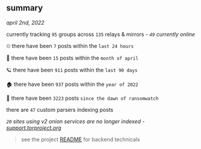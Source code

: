 
## summary
_april 2nd, 2022_

currently tracking `95` groups across `135` relays & mirrors - _`49` currently online_

⏲ there have been `7` posts within the `last 24 hours`

🦈 there have been `15` posts within the `month of april`

🪐 there have been `911` posts within the `last 90 days`

🏚 there have been `937` posts within the `year of 2022`

🦕 there have been `3223` posts `since the dawn of ransomwatch`

there are `47` custom parsers indexing posts

_`20` sites using v2 onion services are no longer indexed - [support.torproject.org](https://support.torproject.org/onionservices/v2-deprecation/)_

> see the project [README](https://github.com/thetanz/ransomwatch#ransomwatch--) for backend technicals
